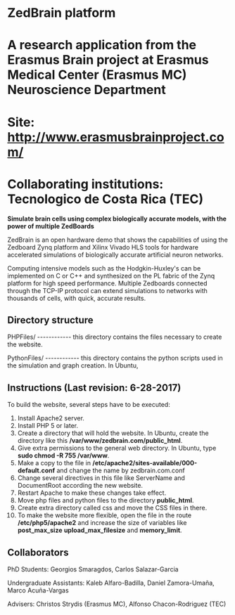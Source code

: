# ZedBrain platform
# A research application from the Erasmus Brain project at Erasmus Medical Center (Erasmus MC) Neuroscience Department 
# Site: http://www.erasmusbrainproject.com/

# Collaborating institutions: Tecnologico de Costa Rica (TEC)

**Simulate brain cells using complex biologically accurate models, with the power of multiple ZedBoards**

ZedBrain is an open hardware demo that shows the capabilities of using the Zedboard Zynq platform and Xilinx Vivado HLS tools for hardware accelerated simulations of biologically accurate artificial neuron networks. 

Computing intensive models such as the Hodgkin-Huxley's can be implemented on C or C++ and synthesized on the PL fabric of the Zynq platform for high speed performance. Multiple Zedboards connected through the TCP-IP protocol can extend simulations to networks with thousands of cells, with quick, accurate results.

## Directory structure
PHPFiles/ ------------ this directory contains the files necessary to create the website.

PythonFiles/ ------------ this directory contains the python scripts used in the simulation and graph creation. In Ubuntu, 


## Instructions (Last revision: 6-28-2017)
To build the website, several steps have to be executed:
1. Install Apache2 server. 
2. Install PHP 5 or later.
3. Create a directory that will hold the website. In Ubuntu, create the directory like this **/var/www/zedbrain.com/public_html**.
4. Give extra permissions to the general web directory. In Ubuntu, type **sudo chmod -R 755 /var/www**.
5. Make a copy to the file in **/etc/apache2/sites-available/000-default.conf** and change the name by zedbrain.com.conf
6. Change several directives in this file like ServerName and DocumentRoot according the new website.
7. Restart Apache to make these changes take effect.
8. Move php files and python files to the directory **public_html**.
9. Create extra directory called css and move the CSS files in there.
10. To make the website more flexible, open the file in the route **/etc/php5/apache2** and increase the size of variables like **post_max_size** **upload_max_filesize** and **memory_limit**.


## Collaborators

PhD Students: Georgios Smaragdos, Carlos Salazar-Garcia

Undergraduate Assistants: Kaleb Alfaro-Badilla, Daniel Zamora-Umaña, Marco Acuña-Vargas

Advisers: Christos Strydis (Erasmus MC), Alfonso Chacon-Rodriguez (TEC)


